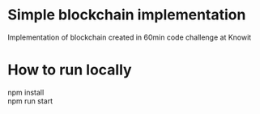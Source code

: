 # Simple blockchain implementation
Implementation of blockchain created in 60min code challenge at Knowit

# How to run locally
npm install  
npm run start
